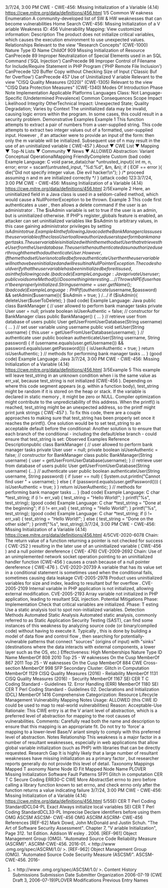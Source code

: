 3/7/24, 3:00 PM CWE - CWE-456: Missing Initialization of a Variable (4.14)
https://cwe.mitre.org/data/deﬁnitions/456.html 1/5
Common W eakness Enumeration
A community-developed list of SW & HW weaknesses that can become
vulnerabilities
Home Search
CWE-456: Missing Initialization of a V ariable
Weakness ID: 456
Vulnerability Mapping: 
View customized information:
 Description
The product does not initialize critical variables, which causes the execution environment to use unexpected values.
 Relationships
 Relevant to the view "Research Concepts" (CWE-1000)
Nature Type ID Name
ChildOf 909 Missing Initialization of Resource
CanPrecede 89 Improper Neutralization of Special Elements used in an SQL Command ('SQL Injection')
CanPrecede 98 Improper Control of Filename for Include/Require Statement in PHP Program ('PHP Remote
File Inclusion')
CanPrecede 120 Buffer Copy without Checking Size of Input ('Classic Buf fer Overflow')
CanPrecede 457 Use of Uninitialized V ariable
 Relevant to the view "CISQ Quality Measures (2020)" (CWE-1305)
 Relevant to the view "CISQ Data Protection Measures" (CWE-1340)
 Modes Of Introduction
Phase Note
Implementation
 Applicable Platforms
Languages
Class: Not Language-Specific (Undetermined Prevalence)
 Common Consequences
Scope Impact Likelihood
Integrity
OtherTechnical Impact: Unexpected State; Quality Degradation; Varies by Context
The uninitialized data may be invalid, causing logic errors within the program. In some cases, this could
result in a security problem.
 Demonstrative Examples
Example 1
This function attempts to extract a pair of numbers from a user-supplied string.
This code attempts to extract two integer values out of a formatted, user-supplied input. However , if an attacker were to provide an
input of the form:
then only the m variable will be initialized. Subsequent use of n may result in the use of an uninitialized variable ( CWE-457 ).About ▼ CWE List ▼ Mapping ▼ Top-N Lists ▼ Community ▼ News ▼
ALLOWED
Abstraction: Variant
Conceptual OperationalMapping
FriendlyComplete Custom
(bad code) Example Language: C 
void parse\_data(char \*untrusted\_input){
int m, n, error;
error = sscanf(untrusted\_input, "%d:%d", &m, &n);
if ( EOF == error ){
die("Did not specify integer value. Die evil hacker!\n");
}
/\* proceed assuming n and m are initialized correctly \*/
}
(attack code) 
123:3/7/24, 3:00 PM CWE - CWE-456: Missing Initialization of a Variable (4.14)
https://cwe.mitre.org/data/deﬁnitions/456.html 2/5Example 2
Here, an uninitialized field in a Java class is used in a seldom-called method, which would cause a NullPointerException to be thrown.
Example 3
This code first authenticates a user , then allows a delete command if the user is an administrator .
The $isAdmin variable is set to true if the user is an admin, but is uninitialized otherwise. If PHP's register\_globals feature is enabled,
an attacker can set uninitialized variables like $isAdmin to arbitrary values, in this case gaining administrator privileges by setting
$isAdmin to true.
Example 4
In the following Java code the BankManager class uses the user variable of the class User to allow authorized users to perform bank
manager tasks. The user variable is initialized within the method setUser that retrieves the User from the User database. The user is
then authenticated as unauthorized user through the method authenticateUser .
However , if the method setUser is not called before authenticateUser then the user variable will not have been initialized and will
result in a NullPointerException. The code should verify that the user variable has been initialized before it is used, as in the following
code.(bad code) Example Language: Java 
private User user;
public void someMethod() {
// Do something interesting.
...
// Throws NPE if user hasn't been properly initialized.
String username = user.getName();
}
(bad code) Example Language: PHP 
if (authenticate($username,$password) && setAdmin($username)){
$isAdmin = true;
}
/.../
if ($isAdmin){
deleteUser($userToDelete);
}
(bad code) Example Language: Java 
public class BankManager {
// user allowed to perform bank manager tasks
private User user = null;
private boolean isUserAuthentic = false;
// constructor for BankManager class
public BankManager() {
...
}
// retrieve user from database of users
public User getUserFromUserDatabase(String username){
...
}
// set user variable using username
public void setUser(String username) {
this.user = getUserFromUserDatabase(username);
}
// authenticate user
public boolean authenticateUser(String username, String password) {
if (username.equals(user.getUsername()) && password.equals(user.getPassword())) {
isUserAuthentic = true;
}
return isUserAuthentic;
}
// methods for performing bank manager tasks
...
}
(good code) Example Language: Java 3/7/24, 3:00 PM CWE - CWE-456: Missing Initialization of a Variable (4.14)
https://cwe.mitre.org/data/deﬁnitions/456.html 3/5Example 5
This example will leave test\_string in an unknown condition when i is the same value as err\_val, because test\_string is not initialized
(CWE-456 ). Depending on where this code segment appears (e.g. within a function body), test\_string might be random if it is stored
on the heap or stack. If the variable is declared in static memory , it might be zero or NULL. Compiler optimization might contribute to
the unpredictability of this address.
When the printf() is reached, test\_string might be an unexpected address, so the printf might print junk strings ( CWE-457 ).
To fix this code, there are a couple approaches to making sure that test\_string has been properly set once it reaches the printf().
One solution would be to set test\_string to an acceptable default before the conditional:
Another solution is to ensure that each branch of the conditional - including the default/else branch - could ensure that test\_string is
set:
 Observed Examples
Reference Descriptionpublic class BankManager {
// user allowed to perform bank manager tasks
private User user = null;
private boolean isUserAuthentic = false;
// constructor for BankManager class
public BankManager(String username) {
user = getUserFromUserDatabase(username);
}
// retrieve user from database of users
public User getUserFromUserDatabase(String username) {...}
// authenticate user
public boolean authenticateUser(String username, String password) {
if (user == null) {
System.out.println("Cannot find user " + username);
}
else {
if (password.equals(user.getPassword())) {
isUserAuthentic = true;
}
}
return isUserAuthentic;
}
// methods for performing bank manager tasks
...
}
(bad code) Example Language: C 
char \*test\_string;
if (i != err\_val)
{
test\_string = "Hello World!";
}
printf("%s", test\_string);
(good code) Example Language: C 
char \*test\_string = "Done at the beginning";
if (i != err\_val)
{
test\_string = "Hello World!";
}
printf("%s", test\_string);
(good code) Example Language: C 
char \*test\_string;
if (i != err\_val)
{
test\_string = "Hello World!";
}
else {
test\_string = "Done on the other side!";
}
printf("%s", test\_string);3/7/24, 3:00 PM CWE - CWE-456: Missing Initialization of a Variable (4.14)
https://cwe.mitre.org/data/deﬁnitions/456.html 4/5CVE-2020-6078 Chain: The return value of a function returning a pointer is not checked for success ( CWE-252 )
resulting in the later use of an uninitialized variable ( CWE-456 ) and a null pointer dereference ( CWE-
476)
CVE-2009-2692 Chain: Use of an unimplemented network socket operation pointing to an uninitialized handler function
(CWE-456 ) causes a crash because of a null pointer dereference ( CWE-476 ).
CVE-2020-20739 A variable that has its value set in a conditional statement is sometimes used when the conditional
fails, sometimes causing data leakage
CVE-2005-2978 Product uses uninitialized variables for size and index, leading to resultant buf fer overflow .
CVE-2005-2109 Internal variable in PHP application is not initialized, allowing external modification.
CVE-2005-2193 Array variable not initialized in PHP application, leading to resultant SQL injection.
 Potential Mitigations
Phase: Implementation
Check that critical variables are initialized.
Phase: T esting
Use a static analysis tool to spot non-initialized variables.
 Detection Methods
Automated Static Analysis
Automated static analysis, commonly referred to as Static Application Security Testing (SAST), can find some instances of this
weakness by analyzing source code (or binary/compiled code) without having to execute it. Typically , this is done by building a
model of data flow and control flow , then searching for potentially-vulnerable patterns that connect "sources" (origins of input)
with "sinks" (destinations where the data interacts with external components, a lower layer such as the OS, etc.)
Effectiveness: High
 Memberships
Nature Type ID Name
MemberOf 808 2010 Top 25 - W eaknesses On the Cusp
MemberOf 867 2011 Top 25 - W eaknesses On the Cusp
MemberOf 884 CWE Cross-section
MemberOf 998 SFP Secondary Cluster: Glitch in Computation
MemberOf 1129 CISQ Quality Measures (2016) - Reliability
MemberOf 1131 CISQ Quality Measures (2016) - Security
MemberOf 1167 SEI CER T C Coding Standard - Guidelines 12. Error Handling (ERR)
MemberOf 1180 SEI CER T Perl Coding Standard - Guidelines 02. Declarations and Initialization (DCL)
MemberOf 1416 Comprehensive Categorization: Resource Lifecycle Management
 Vulnerability Mapping Notes
Usage: ALLOWED (this CWE ID could be used to map to real-world vulnerabilities)
Reason: Acceptable-Use
Rationale:
This CWE entry is at the V ariant level of abstraction, which is a preferred level of abstraction for mapping to the root causes of
vulnerabilities.
Comments:
Carefully read both the name and description to ensure that this mapping is an appropriate fit. Do not try to 'force' a mapping to a
lower-level Base/V ariant simply to comply with this preferred level of abstraction.
 Notes
Relationship
This weakness is a major factor in a number of resultant weaknesses, especially in web applications that allow global variable
initialization (such as PHP) with libraries that can be directly requested.
Research Gap
It is highly likely that a large number of resultant weaknesses have missing initialization as a primary factor , but researcher reports
generally do not provide this level of detail.
 Taxonomy Mappings
Mapped T axonomy Name Node ID Fit Mapped Node Name
PLOVER Missing Initialization
Software Fault Patterns SFP1 Glitch in computation
CER T C Secure Coding ERR30-C CWE More
AbstractSet errno to zero before calling a library function known to set
errno, and check errno only after the function returns a value
indicating failure
3/7/24, 3:00 PM CWE - CWE-456: Missing Initialization of a Variable (4.14)
https://cwe.mitre.org/data/deﬁnitions/456.html 5/5SEI CER T Perl Coding
StandardDCL04-PL Exact Always initialize local variables
SEI CER T Perl Coding
StandardDCL33-PL Imprecise Declare identifiers before using them
OMG ASCSM ASCSM-
CWE-456
OMG ASCRM ASCRM-
CWE-456
 References
[REF-62] Mark Dowd, John McDonald and Justin Schuh. "The Art of Software Security Assessment". Chapter 7, "V ariable
Initialization", Page 312. 1st Edition. Addison W esley . 2006.
[REF-961] Object Management Group (OMG). "Automated Source Code Reliability Measure (ASCRM)". ASCRM-CWE-456.
2016-01. < http://www .omg.org/spec/ASCRM/1.0/ >.
[REF-962] Object Management Group (OMG). "Automated Source Code Security Measure (ASCSM)". ASCSM-CWE-456. 2016-
01. < http://www .omg.org/spec/ASCSM/1.0/ >.
 Content History
 Submissions
Submission Date Submitter Organization
2006-07-19
(CWE Draft 3, 2006-07-19)PLOVER
 Modifications
 Previous Entry Names